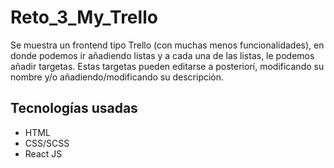 # Reto_3_My_Trello

Se muestra un frontend tipo Trello (con muchas menos funcionalidades), en donde podemos ir añadiendo listas y a cada una de las listas, le podemos añadir targetas. Estas targetas pueden editarse a posteriorí, modificando su nombre y/o añadiendo/modificando su descripción.

## Tecnologías usadas
- HTML
- CSS/SCSS
- React JS
